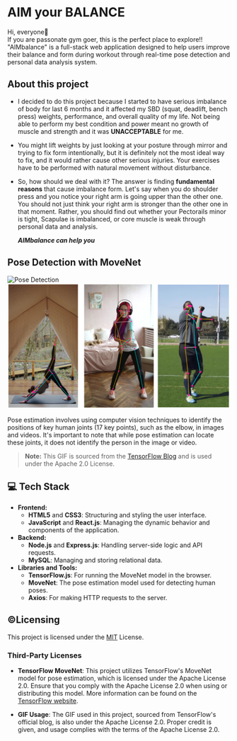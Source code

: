 
# AIM your BALANCE

Hi, everyone👋 \
If you are passonate gym goer, this is the perfect place to explore!!\
"AIMbalance" is a full-stack web application designed to help users improve their balance and form during workout through real-time pose detection and personal data analysis system.

## About this project
* I decided to do this project because I started to have serious imbalance of body for last 6 months and it affected my SBD (squat, deadlift, bench press) weights, performance, and overall quality of my life. Not being able to perform my best condition and power meant no growth of muscle and strength and it was **UNACCEPTABLE** for me.

* You might lift weights by just looking at your posture through mirror and trying to fix form intentionally, but it is definitely not the most ideal way to fix, and it would rather cause other serious injuries. Your exercises have to be performed with natural movement without disturbance. 
* So, how should we deal with it? The answer is finding **fundamental reasons** that cause imbalance form. Let's say when you do shoulder press and you notice your right arm is going upper than the other one. You should not just think your right arm is stronger than the other one in that moment. Rather, you should find out whether your Pectorails minor is tight, Scapulae is imbalanced, or core muscle is weak through personal data and analysis.

    ***AIMbalance can help you***

## Pose Detection with MoveNet

![Pose Detection](./src/Assets/movenet-image.gif)
![Pose Detection2](./src/Assets/movenet-image2.jpeg)

Pose estimation involves using computer vision techniques to identify the positions of key human joints (17 key points), such as the elbow, in images and videos. It's important to note that while pose estimation can locate these joints, it does not identify the person in the image or video.
> **Note:** This GIF is sourced from the [TensorFlow Blog](https://blog.tensorflow.org/2021/05/next-generation-pose-detection-with-movenet-and-tensorflowjs.html) and is used under the Apache 2.0 License.



## 💻 Tech Stack

- **Frontend:**
  - **HTML5** and **CSS3**: Structuring and styling the user interface.
  - **JavaScript** and **React.js**: Managing the dynamic behavior and components of the application.
- **Backend:**
  - **Node.js** and **Express.js**: Handling server-side logic and API requests.
  - **MySQL**: Managing and storing relational data.
- **Libraries and Tools:**
  - **TensorFlow.js**: For running the MoveNet model in the browser.
  - **MoveNet**: The pose estimation model used for detecting human poses.
  - **Axios**: For making HTTP requests to the server.

## ©️Licensing
This project is licensed under the [MIT](https://choosealicense.com/licenses/mit/) License.

### Third-Party Licenses

- **TensorFlow MoveNet**: This project utilizes TensorFlow's MoveNet model for pose estimation, which is licensed under the Apache License 2.0. Ensure that you comply with the Apache License 2.0 when using or distributing this model. More information can be found on the [TensorFlow website](https://www.tensorflow.org/lite/examples/pose_estimation/overview).

- **GIF Usage**: The GIF used in this project, sourced from TensorFlow's official blog, is also under the Apache License 2.0. Proper credit is given, and usage complies with the terms of the Apache License 2.0.

